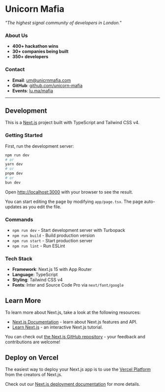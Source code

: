 # Unicorn Mafia

*"The highest signal community of developers in London."*

### About Us

- **400+ hackathon wins**
- **30+ companies being built**
- **350+ developers**

### Contact

- **Email**: um@unicrnmafia.com
- **GitHub**: [github.com/unicorn-mafia](https://github.com/unicorn-mafia)
- **Events**: [lu.ma/mafia](https://lu.ma/mafia?period=past)

---

## Development

This is a [Next.js](https://nextjs.org) project built with TypeScript and Tailwind CSS v4.

### Getting Started

First, run the development server:

```bash
npm run dev
# or
yarn dev
# or
pnpm dev
# or
bun dev
```

Open [http://localhost:3000](http://localhost:3000) with your browser to see the result.

You can start editing the page by modifying `app/page.tsx`. The page auto-updates as you edit the file.

### Commands

- `npm run dev` - Start development server with Turbopack
- `npm run build` - Build production version
- `npm run start` - Start production server
- `npm run lint` - Run ESLint

### Tech Stack

- **Framework**: Next.js 15 with App Router
- **Language**: TypeScript
- **Styling**: Tailwind CSS v4
- **Fonts**: Inter and Source Code Pro via `next/font/google`

## Learn More

To learn more about Next.js, take a look at the following resources:

- [Next.js Documentation](https://nextjs.org/docs) - learn about Next.js features and API.
- [Learn Next.js](https://nextjs.org/learn) - an interactive Next.js tutorial.

You can check out [the Next.js GitHub repository](https://github.com/vercel/next.js) - your feedback and contributions are welcome!

## Deploy on Vercel

The easiest way to deploy your Next.js app is to use the [Vercel Platform](https://vercel.com/new?utm_medium=default-template&filter=next.js&utm_source=create-next-app&utm_campaign=create-next-app-readme) from the creators of Next.js.

Check out our [Next.js deployment documentation](https://nextjs.org/docs/app/building-your-application/deploying) for more details.
